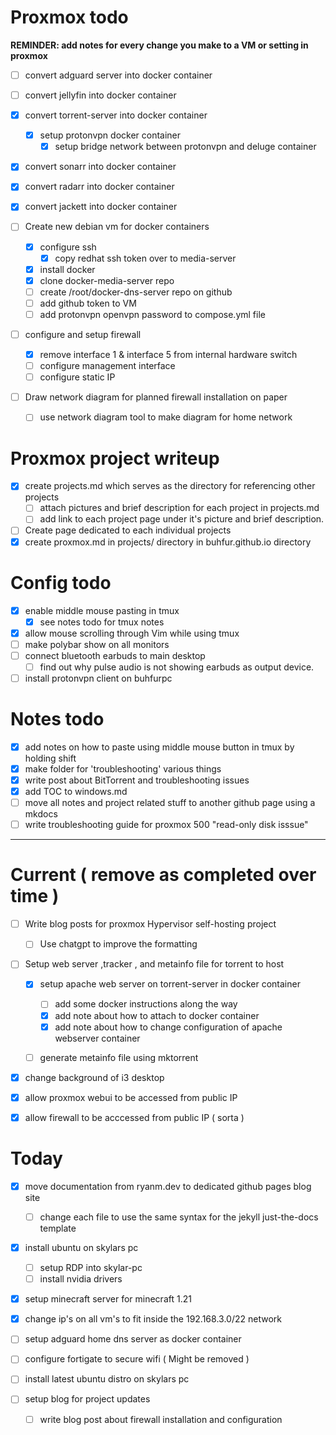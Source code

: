 
# Proxmox todo 

**REMINDER: add notes for every change you make to a VM or setting in proxmox**

- [ ] convert adguard server into docker container
- [ ] convert jellyfin into docker container
- [x] convert torrent-server into docker container 
    - [x] setup protonvpn docker container 
        - [x] setup bridge network between protonvpn and deluge container 
- [x] convert sonarr into docker container 
- [x] convert radarr into docker container 
- [x] convert jackett into docker container 

- [ ] Create new debian vm for docker containers
    - [x] configure ssh
        - [x] copy redhat ssh token over to media-server
    - [x] install docker
    - [x] clone docker-media-server repo
    - [ ] create /root/docker-dns-server repo on github
    - [ ] add github token to VM 
    - [ ] add protonvpn openvpn password to compose.yml file 

- [ ] configure and setup firewall 
    - [x] remove interface 1 & interface 5 from internal hardware switch
    - [ ] configure management interface 
    - [ ] configure static IP 

- [ ] Draw network diagram for planned firewall installation  on paper 
    - [ ] use network diagram tool to make diagram for home network


# Proxmox project writeup 

- [x] create projects.md which serves as the directory for referencing other projects 
    - [ ] attach pictures and brief description for each project in projects.md 
    - [ ] add link to each project page under it's picture and brief description.

- [ ] Create page dedicated to each individual projects 
- [x] create proxmox.md in projects/ directory in buhfur.github.io directory 

# Config todo 

- [x] enable middle mouse pasting in tmux 
    - [x] see notes todo for tmux notes 
- [x] allow mouse scrolling through Vim while using tmux 
- [ ] make polybar show on all monitors
- [ ] connect bluetooth earbuds to main desktop 
    - [ ] find out why pulse audio is not showing earbuds as output device. 
- [ ] install protonvpn client on buhfurpc 

# Notes todo 

- [x] add notes on how to paste using middle mouse button in tmux by holding shift 
- [x] make folder for 'troubleshooting' various things 
- [x] write post about BitTorrent and troubleshooting issues
- [x] add TOC to windows.md 
- [ ] move all notes and project related stuff to another github page using a mkdocs 
- [ ] write troubleshooting guide for proxmox 500 "read-only disk isssue" 

---


# Current ( remove as completed over time ) 

- [ ] Write blog posts for proxmox Hypervisor self-hosting project 
    - [ ] Use chatgpt to improve the formatting 

- [ ] Setup web server ,tracker , and metainfo file for torrent to host 
    - [x] setup apache web server on torrent-server in docker container
        - [ ] add some docker instructions along the way 
        - [x] add note about how to attach to docker container
        - [x] add note about how to change configuration of apache webserver container
    - [ ] generate metainfo file using mktorrent 
    


- [x] change background of i3 desktop 
- [x] allow proxmox webui to be accessed from public IP 
- [x] allow firewall to be acccessed from public IP ( sorta ) 



# Today

- [x] move documentation from ryanm.dev to dedicated github pages blog site
    - [ ] change each file to use the same syntax for the jekyll just-the-docs template  
- [x] install ubuntu on skylars pc 
    - [ ] setup RDP into skylar-pc  
    - [ ] install nvidia drivers 

- [x] setup minecraft server for minecraft 1.21

- [x] change ip's on all vm's to fit inside the 192.168.3.0/22 network

- [ ] setup adguard home dns server as docker container 

- [ ] configure fortigate to secure wifi ( Might be removed ) 

- [ ] install latest ubuntu distro on skylars pc 
  
- [ ] setup blog for project updates 
    * [ ] write blog post about firewall installation and configuration 
